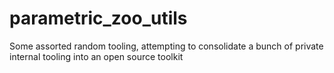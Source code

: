 # parametric_zoo_utils
Some assorted random tooling, attempting to consolidate a bunch of private internal tooling into an open source toolkit
